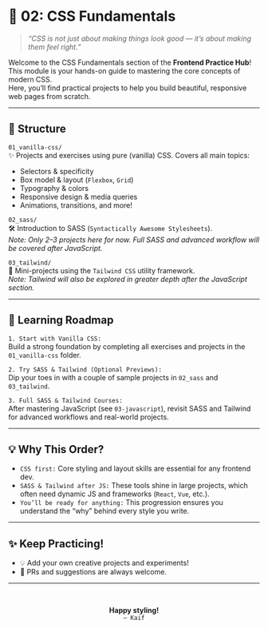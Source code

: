 # 🎨 02: CSS Fundamentals

> _“CSS is not just about making things look good — it’s about making them feel right.”_

Welcome to the CSS Fundamentals section of the **Frontend Practice Hub**!  
This module is your hands-on guide to mastering the core concepts of modern CSS.  
Here, you’ll find practical projects to help you build beautiful, responsive web pages from scratch.

---

## 📁 Structure

`01_vanilla-css/`  
✨ Projects and exercises using pure (vanilla) CSS. Covers all main topics:

-   Selectors & specificity
-   Box model & layout (`Flexbox`, `Grid`)
-   Typography & colors
-   Responsive design & media queries
-   Animations, transitions, and more!

`02_sass/`  
🛠️ Introduction to SASS (`Syntactically Awesome Stylesheets`).  
_Note: Only 2–3 projects here for now. Full SASS and advanced workflow will be covered after JavaScript._

`03_tailwind/`  
🚀 Mini-projects using the `Tailwind CSS` utility framework.  
_Note: Tailwind will also be explored in greater depth after the JavaScript section._

---

## 🚦 Learning Roadmap

`1. Start with Vanilla CSS:`  
Build a strong foundation by completing all exercises and projects in the `01_vanilla-css` folder.

`2. Try SASS & Tailwind (Optional Previews):`  
Dip your toes in with a couple of sample projects in `02_sass` and `03_tailwind`.

`3. Full SASS & Tailwind Courses:`  
After mastering JavaScript (see `03-javascript`), revisit SASS and Tailwind for advanced workflows and real-world projects.

---

## 💡 Why This Order?

-   `CSS first:` Core styling and layout skills are essential for any frontend dev.
-   `SASS & Tailwind after JS:` These tools shine in large projects, which often need dynamic JS and frameworks (`React`, `Vue`, etc.).
-   `You’ll be ready for anything:` This progression ensures you understand the “why” behind every style you write.

---

## ✨ Keep Practicing!

-   💡 Add your own creative projects and experiments!
-   🤝 PRs and suggestions are always welcome.

---

<div align="center">

<br>

**Happy styling!**  
`– Kaif`

</div>
